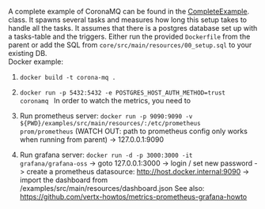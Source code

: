  A complete example of CoronaMQ can be found in the [CompleteExample](src/main/java/io/github/jklingsporn/coronamq/coronamq-examples/complete/CompleteExample.java).
 class. It spawns several tasks and measures how long this setup takes to handle all the tasks.
 It assumes that there is a postgres database set up with a tasks-table and the triggers. Either run the provided
 <code>Dockerfile</code> from the parent or add the SQL from <code>core/src/main/resources/00_setup.sql</code> to your existing DB.<br>
 Docker example:
 
 1. <code>docker build -t corona-mq . </code>
 2. <code>docker run -p 5432:5432 -e POSTGRES_HOST_AUTH_METHOD=trust coronamq </code>
 In order to watch the metrics, you need to
 
 3. Run prometheus server:
    <code>docker run -p 9090:9090 -v ${PWD}/examples/src/main/resources/:/etc/prometheus prom/prometheus</code>
      (WATCH OUT: path to prometheus config only works when running from parent)
      -> 127.0.0.1:9090
 4. Run grafana server:
      <code>docker run -d -p 3000:3000 -it grafana/grafana-oss</code>
      -> goto 127.0.0.1:3000
      -> login / set new password
      -> create a prometheus datasource: http://host.docker.internal:9090
      -> import the dashboard from /examples/src/main/resources/dashboard.json
 See also: https://github.com/vertx-howtos/metrics-prometheus-grafana-howto
 